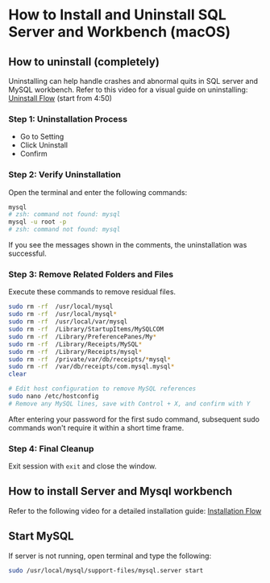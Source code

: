 
# How to Install and Uninstall SQL Server and Workbench (macOS)

## How to uninstall (completely)
Uninstalling can help handle crashes and abnormal quits in SQL server and MySQL workbench. Refer to this video for a visual guide on uninstalling: [Uninstall Flow](https://www.youtube.com/watch?v=PBAnWXKIps8)
(start from 4:50)

### Step 1: Uninstallation Process
- Go to Setting 
- Click Uninstall
- Confirm

### Step 2: Verify Uninstallation
Open the terminal and enter the following commands:

```bash
mysql
# zsh: command not found: mysql
mysql -u root -p
# zsh: command not found: mysql
```
If you see the messages shown in the comments, the uninstallation was successful.


### Step 3: Remove Related Folders and Files
Execute these commands to remove residual files.
```bash
sudo rm -rf  /usr/local/mysql
sudo rm -rf  /usr/local/mysql*
sudo rm -rf  /usr/local/var/mysql
sudo rm -rf  /Library/StartupItems/MySQLCOM
sudo rm -rf  /Library/PreferencePanes/My*
sudo rm -rf  /Library/Receipts/MySQL*
sudo rm -rf  /Library/Receipts/mysql*
sudo rm -rf  /private/var/db/receipts/*mysql*
sudo rm -rf  /var/db/receipts/com.mysql.mysql*
clear

# Edit host configuration to remove MySQL references
sudo nano /etc/hostconfig
# Remove any MySQL lines, save with Control + X, and confirm with Y
```

After entering your password for the first sudo command, subsequent sudo commands won't require it within a short time frame.

### Step 4: Final Cleanup

Exit session with `exit` and close the window.


## How to install Server and Mysql workbench
Refer to the following video for a detailed installation guide: [Installation Flow](https://www.youtube.com/watch?v=ODA3rWfmzg8)



## Start MySQL
If server is not running, open terminal and type the following:
```bash
sudo /usr/local/mysql/support-files/mysql.server start
```